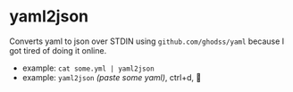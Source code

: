 
yaml2json
=========

Converts yaml to json over STDIN using `github.com/ghodss/yaml` because I got tired of doing it online.

- example: `cat some.yml | yaml2json`
- example: `yaml2json` *(paste some yaml)*, ctrl+d, :cake:
